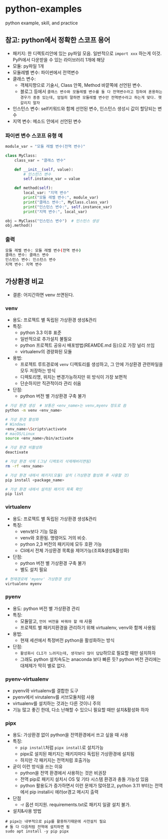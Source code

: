 # python-examples

python example, skill, and practice

## 참고: python에서 정확한 스코프 용어

- 패키지: 한 디렉토리안에 있는 py파일 모음. 일반적으로 `import xxx` 하는게 이것. PyPi에서 다운받을 수 있는 라이브러리 1개에 해당
- 모듈: py파일 1개
- 모듈레벨 변수: 파이썬에서 전역변수
- 클래스 변수:
  - 객체지향으로 기술시, Class 안쪽, Method 바깥쪽에 선언된 변수.
  - 블로그 등에서 `클래스 변수와 모듈레벨 변수를 둘 다 전역변수라고 칭하여 혼용하는 경우가 종종 있는데, 엄밀히 말하면 모듈레벨 변수만 전역변수라고 하는게 맞다. 헷갈리지 말자`
- 인스턴스 변수: self키워드와 함께 선언된 변수, 인스턴스 생성시 값이 할당되는 변수
- 지역 변수: 메소드 안에서 선언된 변수

### 파이썬 변수 스코프 유형 예

```py
module_var = "모듈 레벨 변수(전역 변수)"

class MyClass:
    class_var = "클래스 변수"

    def __init__(self, value):
        # 인스턴스 변수
        self.instance_var = value

    def method(self):
        local_var: "지역 변수"
        print("모듈 레벨 변수:", module_var)
        print("클래스 변수:", MyClass.class_var)
        print("인스턴스 변수:", self.instance_var)
        print("지역 변수:", local_var)

obj = MyClass("인스턴스 변수")  # 인스턴스 생성
obj.method()
```

### 출력

```sh
모듈 레벨 변수: 모듈 레벨 변수(전역 변수)
클래스 변수: 클래스 변수
인스턴스 변수: 인스턴스 변수
지역 변수: 지역 변수
```

## 가상환경 비교

- 결론: 어지간하면 venv 쓰면된다.

### venv

- 용도: 프로젝트 별 독립된 가상환경 생성&관리
- 특징:
  - python 3.3 이후 표준
  - 일반적으로 추가설치 불필요
  - python 프로젝트 공유시 배포방법(REAMDE.md 등)으로 가장 널리 쓰임
  - virtualenv의 경량화된 모듈
- 용법:
  - 프로젝트 루트경로에 `venv` 디렉토리를 생성하고, 그 안에 가상환경 관련파일을 모두 저장하는 방식
  - 디렉토리명, 위치는 변경가능하지만 위 방식이 가장 보편적
  - 단순하지만 직관적이라 관리 쉬움
- 단점:
  - python 버전 별 가상환경 구축 불가

```sh
# 가상 환경 생성  # 보통은 <env_name>는 venv,myenv 정도로 씀
python -m venv <env_name>

# 가상 환경 활성화
# Windows
<env_name>\Scripts\activate
# macOS/Linux
source <env_name>/bin/activate

# 가상 환경 비활성화
deactivate

# 가상 환경 삭제 (그냥 디렉토리 삭제해버리면됨)
rm -rf <env_name>

# 가상 환경 내에서 패키지(모듈) 설치 (가상환경 활성화 후 사용할 것)
pip install <package_name>

# 가상 환경 내에서 설치된 패키지 목록 확인
pip list
```

### virtualenv

- 용도: 프로젝트 별 독립된 가상환경 생성&관리
- 특징:
  - venv보다 기능 많음
  - venv와 호환됨. 명령어도 거의 비슷.
  - python 2,3 버전의 패키지에 모두 호환 가능
  - Cli에서 전체 가상환경 목록을 제어가능(조회&생성&활성화)
- 단점:
  - python 버전 별 가상환경 구축 불가
  - 별도 설치 필요

```sh
# 현재경로에 'myenv' 가상환경 생성
virtualenv myenv
```

### pyenv

- 용도: python 버전 별 가상환경 관리
- 특징:
  - 모듈말고, `언어 버전을 바꿔야 할 때` 사용
  - 프로젝트 별 패키지환경을 관리하기 위해 virtualenv, venv와 함께 사용됨
- 용법:
  - 현재 세션에서 특정버전 python을 활성화하는 방식
- 단점:
  - `활성화시 CLI가 느려지는데, 생각보다 많이 답답`하므로 필요할 때만 설치하자
  - 그래도 python 설치속도는 anaconda 보다 빠른 듯? python 버전 관리에는 대체제가 딱히 별로 없다.

### pyenv-virtualenv

- pyenv와 virtualenv를 결합한 도구
- pyenv에서 virutalenv를 서브모듈처럼 사용
- virtualenv를 설치하는 것과는 다른 것이니 주의
- 기능 많고 좋긴 한데, 다소 난해할 수 있으니 필요할 때만 설치&활성화 하자

### pipx

- 용도: 가상환경 없이 python을 전역환경에서 쓰고 싶을 때 사용
- 특징:
  - `pip install`처럼 `pipx install`로 설치가능
  - pipx로 설치된 패키지는 패키지마다 독립된 가상환경에 설치됨
  - 하지만 각 패키지는 전역처럼 호출가능
- 굳이 이런 방식을 쓰는 이유
  - python을 전역 환경에서 사용하는 것은 비권장
  - 전역 pip로 패키지 설치시 OS 및 기타 시스템 환경과 충돌 가능성 있음
  - python 활용도가 증가하면서 이런 문제가 많아졌고, python 3.11 부터는 전역에서 pip install시 에러or경고 메시지 출력
- 단점
  - -r 옵션 미지원. requirements.txt로 패키지 일괄 설치 불가.
- 설치&사용 방법
```
# pipx는 내부적으로 pip를 활용하기때문에 사전설치 필요
# 둘 다 다음처럼 전역에 설치하면 됨
sudo apt install -y pip pipx
```
